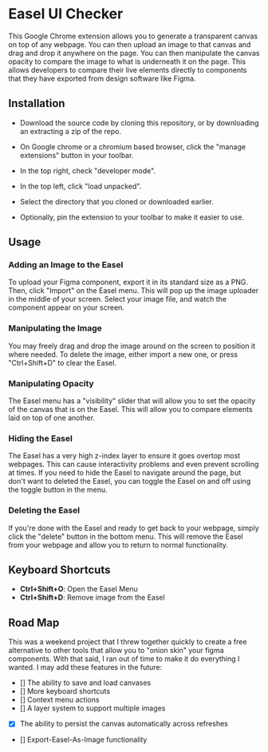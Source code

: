 # Easel UI Checker

This Google Chrome extension allows you to generate a transparent canvas on top
of any webpage. You can then upload an image to that canvas and drag and drop it
anywhere on the page. You can then manipulate the canvas opacity to compare the
image to what is underneath it on the page. This allows developers to compare
their live elements directly to components that they have exported from design
software like Figma.

## Installation

- Download the source code by cloning this repository, or by downloading an
  extracting a zip of the repo.

- On Google chrome or a chromium based
  browser, click the "manage extensions" button in your toolbar.

- In the top right, check "developer mode".

- In the top left, click "load unpacked".

- Select the directory that you cloned or downloaded earlier.

- Optionally, pin the extension to your toolbar to make it easier to use.

## Usage

### Adding an Image to the Easel

To upload your Figma component, export it in its standard size as a PNG. Then,
click "Import" on the Easel menu. This will pop up the image uploader in the
middle of your screen. Select your image file, and watch the component appear on
your screen.

### Manipulating the Image

You may freely drag and drop the image around on the screen to position it where
needed. To delete the image, either import a new one, or press "Ctrl+Shift+D" to
clear the Easel.

### Manipulating Opacity

The Easel menu has a "visibility" slider that will allow you to set the opacity
of the canvas that is on the Easel. This will allow you to compare elements laid
on top of one another.

### Hiding the Easel

The Easel has a very high z-index layer to ensure it goes overtop most webpages.
This can cause interactivity problems and even prevent scrolling at times. If
you need to hide the Easel to navigate around the page, but don't want to
deleted the Easel, you can toggle the Easel on and off using the toggle button
in the menu.

### Deleting the Easel

If you're done with the Easel and ready to get back to your webpage, simply
click the "delete" button in the bottom menu. This will remove the Easel from
your webpage and allow you to return to normal functionality.

## Keyboard Shortcuts

- **Ctrl+Shift+O**: Open the Easel Menu
- **Ctrl+Shift+D**: Remove image from the Easel

## Road Map

This was a weekend project that I threw together quickly to create a free
alternative to other tools that allow you to "onion skin" your figma components.
With that said, I ran out of time to make it do everything I wanted. I may add
these features in the future:

- [] The ability to save and load canvases
- [] More keyboard shortcuts
- [] Context menu actions
- [] A layer system to support multiple images
- [x] The ability to persist the canvas automatically across refreshes
- [] Export-Easel-As-Image functionality
